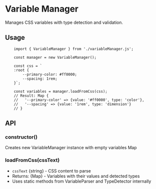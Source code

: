 # Variable Manager

Manages CSS variables with type detection and validation.

## Usage

        import { VariableManager } from './variableManager.js';
        
        const manager = new VariableManager();
        
        const css = `
        :root {
            --primary-color: #ff0000;
            --spacing: 1rem;
        }`;
        
        const variables = manager.loadFromCss(css);
        // Result: Map {
        //   '--primary-color' => {value: '#ff0000', type: 'color'},
        //   '--spacing' => {value: '1rem', type: 'dimension'}
        // }

## API

### constructor()
Creates new VariableManager instance with empty variables Map

### loadFromCss(cssText)
- `cssText` {string} - CSS content to parse
- Returns: {Map} - Variables with their values and detected types
- Uses static methods from VariableParser and TypeDetector internally